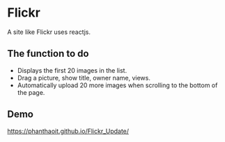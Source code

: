 # Flickr
A site like Flickr uses reactjs.

## The function to do
- Displays the first 20 images in the list.
- Drag a picture, show title, owner name, views.
- Automatically upload 20 more images when scrolling to the bottom of the page.

## Demo
https://phanthaoit.github.io/Flickr_Update/

